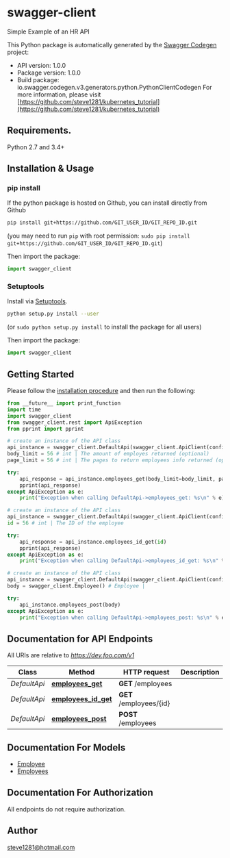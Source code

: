 # swagger-client
Simple Example of an HR API

This Python package is automatically generated by the [Swagger Codegen](https://github.com/swagger-api/swagger-codegen) project:

- API version: 1.0.0
- Package version: 1.0.0
- Build package: io.swagger.codegen.v3.generators.python.PythonClientCodegen
For more information, please visit [https://github.com/steve1281/kubernetes_tutorial](https://github.com/steve1281/kubernetes_tutorial)

## Requirements.

Python 2.7 and 3.4+

## Installation & Usage
### pip install

If the python package is hosted on Github, you can install directly from Github

```sh
pip install git+https://github.com/GIT_USER_ID/GIT_REPO_ID.git
```
(you may need to run `pip` with root permission: `sudo pip install git+https://github.com/GIT_USER_ID/GIT_REPO_ID.git`)

Then import the package:
```python
import swagger_client 
```

### Setuptools

Install via [Setuptools](http://pypi.python.org/pypi/setuptools).

```sh
python setup.py install --user
```
(or `sudo python setup.py install` to install the package for all users)

Then import the package:
```python
import swagger_client
```

## Getting Started

Please follow the [installation procedure](#installation--usage) and then run the following:

```python
from __future__ import print_function
import time
import swagger_client
from swagger_client.rest import ApiException
from pprint import pprint

# create an instance of the API class
api_instance = swagger_client.DefaultApi(swagger_client.ApiClient(configuration))
body_limit = 56 # int | The amount of employes returned (optional)
page_limit = 56 # int | The pages to return employees info returned (optional)

try:
    api_response = api_instance.employees_get(body_limit=body_limit, page_limit=page_limit)
    pprint(api_response)
except ApiException as e:
    print("Exception when calling DefaultApi->employees_get: %s\n" % e)

# create an instance of the API class
api_instance = swagger_client.DefaultApi(swagger_client.ApiClient(configuration))
id = 56 # int | The ID of the employee

try:
    api_response = api_instance.employees_id_get(id)
    pprint(api_response)
except ApiException as e:
    print("Exception when calling DefaultApi->employees_id_get: %s\n" % e)

# create an instance of the API class
api_instance = swagger_client.DefaultApi(swagger_client.ApiClient(configuration))
body = swagger_client.Employee() # Employee | 

try:
    api_instance.employees_post(body)
except ApiException as e:
    print("Exception when calling DefaultApi->employees_post: %s\n" % e)
```

## Documentation for API Endpoints

All URIs are relative to *https://dev.foo.com/v1*

Class | Method | HTTP request | Description
------------ | ------------- | ------------- | -------------
*DefaultApi* | [**employees_get**](docs/DefaultApi.md#employees_get) | **GET** /employees | 
*DefaultApi* | [**employees_id_get**](docs/DefaultApi.md#employees_id_get) | **GET** /employees/{id} | 
*DefaultApi* | [**employees_post**](docs/DefaultApi.md#employees_post) | **POST** /employees | 

## Documentation For Models

 - [Employee](docs/Employee.md)
 - [Employees](docs/Employees.md)

## Documentation For Authorization

 All endpoints do not require authorization.


## Author

steve1281@hotmail.com
